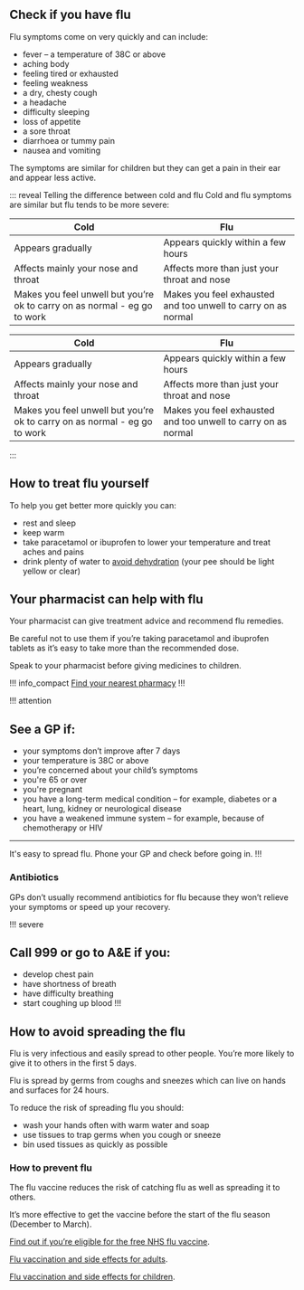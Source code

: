 <article class="panel">
  <div class="panel__content">
    <h2>Check if you have flu</h2>
    <p>Flu symptoms come on very quickly and can include:</p>
    <ul class="list--chevron">
      <li>fever – a temperature of 38C or above</li>
      <li>aching body</li>
      <li>feeling tired or exhausted</li>
      <li>feeling weakness</li>
      <li>a dry, chesty cough</li>
      <li>a headache</li>
      <li>difficulty sleeping</li>
      <li>loss of appetite</li>
      <li>a sore throat</li>
      <li>diarrhoea or tummy pain</li>
      <li>nausea and vomiting</li>
    </ul>
  </div>
</article>
  
The symptoms are similar for children but they can get a pain in their ear and appear less active.

::: reveal Telling the difference between cold and flu
  Cold and flu symptoms are similar but flu tends to be more severe:
  <table class="table--compare">
    <thead>
      <tr>
        <th>Cold</th>
        <th>Flu</th>
      </tr>
    </thead>
    <tbody>
      <tr>
        <td>Appears gradually</td>
        <td>Appears quickly within a few hours</td>
      </tr>
      <tr>
        <td>Affects mainly your nose and throat</td>
        <td>Affects more than just your throat and nose</td>
      </tr>
      <tr>
        <td>Makes you feel unwell but you’re ok to carry on as normal - eg go to work</td>
        <td>Makes you feel exhausted and too unwell to carry on as normal</td>
      </tr>
    </tbody>
  </table>
  
  <!-- Duplicate content for mobile display -->
  <table class="table--compare" aria-hidden="true" role="presentation">
    <thead>
      <tr>
        <th>Cold</th>
        <th>Flu</th>
      </tr>
    </thead>
    <tbody>
      <tr>
        <td>Appears gradually</td>
        <td>Appears quickly within a few hours</td>
      </tr>
      <tr>
        <td>Affects mainly your nose and throat</td>
        <td>Affects more than just your throat and nose</td>
      </tr>
      <tr>
        <td>Makes you feel unwell but you’re ok to carry on as normal - eg go to work</td>
        <td>Makes you feel exhausted and too unwell to carry on as normal</td>
      </tr>
    </tbody>
  </table>
:::

## How to treat flu yourself

To help you get better more quickly you can:

- rest and sleep
- keep warm
- take paracetamol or ibuprofen to lower your temperature and treat aches and pains
- drink plenty of water to [avoid dehydration](http://www.nhs.uk/Conditions/dehydration/Pages/Introduction.aspx) (your pee should be light yellow or clear)

## Your pharmacist can help with flu 

Your pharmacist can give treatment advice and recommend flu remedies. 

Be careful not to use them if you’re taking paracetamol and ibuprofen tablets as it’s easy to take more than the recommended dose. 

Speak to your pharmacist before giving medicines to children. 

!!! info_compact
  [Find your nearest pharmacy](https://beta.nhs.uk/finders/find-help)
!!!

!!! attention
  ## See a GP if: 

  - your symptoms don’t improve after 7 days
  - your temperature is 38C or above
  - you’re concerned about your child’s symptoms 
  - you're 65 or over
  - you're pregnant 
  - you have a long-term medical condition – for example, diabetes or a heart, lung, kidney or neurological disease
  - you have a weakened immune system – for example, because of chemotherapy or HIV
  <hr>
  
  It's easy to spread flu. Phone your GP and check before going in.
!!!

### Antibiotics

GPs don’t usually recommend antibiotics for flu because they won’t relieve your symptoms or speed up your recovery.

!!! severe
  ## Call 999 or go to A&E if you: 
  - develop chest pain
  - have shortness of breath 
  - have difficulty breathing  
  - start coughing up blood
!!!

## How to avoid spreading the flu 

Flu is very infectious and easily spread to other people. You’re more likely to give it to others in the first 5 days.

Flu is spread by germs from coughs and sneezes which can live on hands and surfaces for 24 hours.

To reduce the risk of spreading flu you should:

- wash your hands often with warm water and soap
- use tissues to trap germs when you cough or sneeze
- bin used tissues as quickly as possible

### How to prevent flu

The flu vaccine reduces the risk of catching flu as well as spreading it to others. 

It’s more effective to get the vaccine before the start of the flu season (December to March).

[Find out if you’re eligible for the free NHS flu  vaccine](http://www.nhs.uk/Conditions/vaccinations/Pages/who-should-have-flu-vaccine.aspx).

[Flu vaccination and side effects for adults](http://www.nhs.uk/conditions/vaccinations/pages/flu-influenza-vaccine.aspx).  

[Flu vaccination and side effects for children](http://www.nhs.uk/conditions/vaccinations/pages/child-flu-vaccine.aspx). 